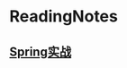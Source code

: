 # ReadingNotes
## [Spring实战](https://github.com/Lance-Mai/ReadingNotes/blob/main/Spring/notes/Spring%E5%AE%9E%E6%88%98.md)
